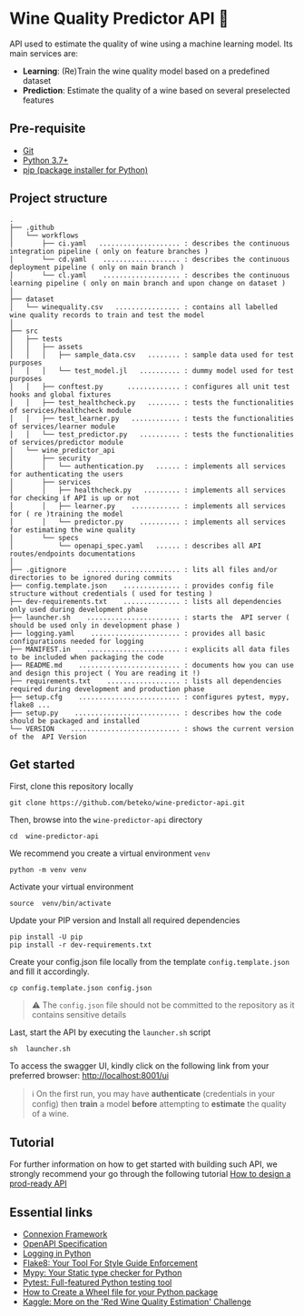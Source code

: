 # Wine Quality Predictor API :wine_glass:

API used to estimate the quality of wine using a machine learning model. Its main services are:

 - **Learning**: (Re)Train the wine quality model based on a predefined dataset 
 - **Prediction**: Estimate the quality of a wine based on several preselected features


## Pre-requisite 

- [Git](https://git-scm.com/book/fr/v2/D%C3%A9marrage-rapide-Installation-de-Git)
- [Python 3.7+](https://www.python.org/downloads/)
- [pip (package installer for Python)](https://pip.pypa.io/en/stable/installation/) 


## Project structure

```
.
├── .github
│   └── workflows
│       ├── ci.yaml   .................... : describes the continuous integration pipeline ( only on feature branches )
│       └── cd.yaml    ................... : describes the continuous deployment pipeline ( only on main branch )
│       └── cl.yaml    ................... : describes the continuous learning pipeline ( only on main branch and upon change on dataset )
│   
├── dataset
│   └── winequality.csv   ................ : contains all labelled wine quality records to train and test the model
│
├── src
│   ├── tests
│   │   ├── assets
│   │   │   ├── sample_data.csv   ........ : sample data used for test purposes 
│   │   │   └── test_model.jl   .......... : dummy model used for test purposes  
│   │   ├── conftest.py      ............. : configures all unit test hooks and global fixtures 
│   │   ├── test_healthcheck.py   ........ : tests the functionalities of services/healthcheck module 
│   │   ├── test_learner.py   ............ : tests the functionalities of services/learner module
│   │   └── test_predictor.py   .......... : tests the functionalities of services/predictor module 
│   └── wine_predictor_api
│       ├── security
│       │   └── authentication.py   ...... : implements all services for authenticating the users
│       ├── services
│       │   ├── healthcheck.py   ......... : implements all services for checking if API is up or not 
│       │   ├── learner.py    ............ : implements all services for ( re )training the model
│       │   └── predictor.py    .......... : implements all services for estimating the wine quality 
│       └── specs
│           └── openapi_spec.yaml   ...... : describes all API routes/endpoints documentations 
│ 
├── .gitignore     ....................... : lits all files and/or directories to be ignored during commits
├── config.template.json    .............. : provides config file structure without credentials ( used for testing )
├── dev-requirements.txt    .............. : lists all dependencies only used during development phase
├── launcher.sh    ....................... : starts the  API server ( should be used only in development phase ) 
├── logging.yaml    ...................... : provides all basic configurations needed for logging
├── MANIFEST.in    ....................... : explicits all data files to be included when packaging the code
├── README.md    ......................... : documents how you can use and design this project ( You are reading it !)
├── requirements.txt    .................. : lists all dependencies required during development and production phase
├── setup.cfg    ......................... : configures pytest, mypy, flake8 ... 
├── setup.py    .......................... : describes how the code should be packaged and installed 
└── VERSION    ........................... : shows the current version of the  API Version

```

## Get started  


First, clone this repository locally 

```shell
git clone https://github.com/beteko/wine-predictor-api.git
```

Then, browse into the `wine-predictor-api` directory 


```shell
cd  wine-predictor-api
```

We recommend you create a virtual environment  `venv` 


```shell
python -m venv venv
```

Activate your virtual environment 

```shell
source  venv/bin/activate
```


Update your PIP version and Install all required dependencies 
```shell
pip install -U pip
pip install -r dev-requirements.txt
```

Create your config.json file locally from the template `config.template.json` and fill it accordingly. 
```shell
cp config.template.json config.json
```

> :warning: The `config.json` file should not be committed to the repository as it contains sensitive details


Last, start the API by executing the  `launcher.sh` script
```shell
sh  launcher.sh
```

To access the swagger UI, kindly click on the following link from your preferred browser: [http://localhost:8001/ui](http://localhost:8001/ui)


> :information_source: On the first run, you may have **authenticate** (credentials in your config) then  **train** a model **before** attempting to **estimate** the quality of a wine.



## Tutorial


For further information on how to get started with building such API, we strongly recommend your go through the following tutorial  [How to design a prod-ready API](https://github.com/beteko/tutorials-design-prod-ready-apis/blob/main/README.md) 


## Essential links


- [Connexion Framework](https://github.com/spec-first/connexion)
- [OpenAPI Specification](https://swagger.io/specification/)
- [Logging in Python](https://realpython.com/python-logging/)
- [Flake8: Your Tool For Style Guide Enforcement](https://flake8.pycqa.org/en/latest/)
- [Mypy: Your Static type checker for Python](https://mypy.readthedocs.io/en/stable/)
- [Pytest: Full-featured Python testing tool](https://docs.pytest.org/en/7.2.x/)
- [How to Create a Wheel file for your Python package](https://www.realpythonproject.com/how-to-create-a-wheel-file-for-your-python-package-and-import-it-in-another-project/)
- [Kaggle: More on the 'Red Wine Quality Estimation' Challenge](https://www.kaggle.com/datasets/uciml/red-wine-quality-cortez-et-al-2009)
